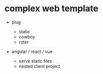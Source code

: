 # complex web template

* plug
  * static
  * cowboy
  * roter

* angular / react / vue
  * serve static files
  * nested client project
